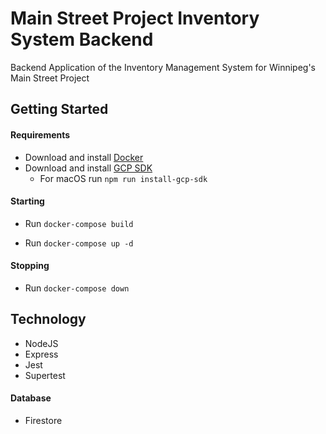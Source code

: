# Main Street Project Inventory System Backend

Backend Application of the Inventory Management System for Winnipeg's Main Street Project

## Getting Started

#### Requirements

- Download and install [Docker](https://docs.docker.com/install/)
- Download and install [GCP SDK](https://cloud.google.com/sdk)
  - For macOS run `npm run install-gcp-sdk`

#### Starting

- Run `docker-compose build`

- Run `docker-compose up -d`

#### Stopping

- Run `docker-compose down`

## Technology

- NodeJS
- Express
- Jest
- Supertest

#### Database

- Firestore
